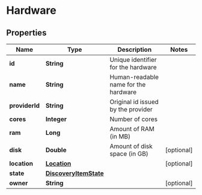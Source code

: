 
# Hardware

## Properties
Name | Type | Description | Notes
------------ | ------------- | ------------- | -------------
**id** | **String** | Unique identifier for the hardware | 
**name** | **String** | Human-readable name for the hardware | 
**providerId** | **String** | Original id issued by the provider | 
**cores** | **Integer** | Number of cores | 
**ram** | **Long** | Amount of RAM (in MB) | 
**disk** | **Double** | Amount of disk space (in GB) |  [optional]
**location** | [**Location**](Location.md) |  |  [optional]
**state** | [**DiscoveryItemState**](DiscoveryItemState.md) |  | 
**owner** | **String** |  |  [optional]



